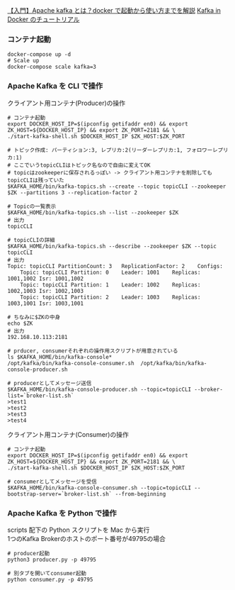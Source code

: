 [【入門】Apache kafka とは？docker で起動から使い方までを解説](https://hogetech.info/2020/11/07/kafka-%e5%85%a5%e9%96%80-%e3%82%b9%e3%83%88%e3%83%aa%e3%83%bc%e3%83%a0%e5%87%a6%e7%90%86-%e5%88%86%e6%95%a3%e3%82%b9%e3%83%88%e3%83%aa%e3%83%bc%e3%83%9f%e3%83%b3%e3%82%b0%e3%83%97%e3%83%a9%e3%83%83/)
[Kafka in Docker のチュートリアル](https://qiita.com/psyashes/items/e50bdfe35a2e7778986d)

### コンテナ起動
```
docker-compose up -d
# Scale up
docker-compose scale kafka=3
```

### Apache Kafka を CLI で操作

クライアント用コンテナ(Producer)の操作

```
# コンテナ起動
export DOCKER_HOST_IP=$(ipconfig getifaddr en0) && export ZK_HOST=${DOCKER_HOST_IP} && export ZK_PORT=2181 && \
./start-kafka-shell.sh $DOCKER_HOST_IP $ZK_HOST:$ZK_PORT

# トピック作成: パーティション:3, レプリカ:2(リーダーレプリカ:1, フォロワーレプリカ:1)
# ここでいうtopicCLIはトピック名なので自由に変えてOK
# topicはzookeeperに保存されるっぽい -> クライアント用コンテナを削除してもtopicCLIは残っていた
$KAFKA_HOME/bin/kafka-topics.sh --create --topic topicCLI --zookeeper $ZK --partitions 3 --replication-factor 2

# Topicの一覧表示
$KAFKA_HOME/bin/kafka-topics.sh --list --zookeeper $ZK
# 出力
topicCLI

# topicCLIの詳細
$KAFKA_HOME/bin/kafka-topics.sh --describe --zookeeper $ZK --topic topicCLI
# 出力
Topic: topicCLI	PartitionCount: 3	ReplicationFactor: 2	Configs:
	Topic: topicCLI	Partition: 0	Leader: 1001	Replicas: 1001,1002	Isr: 1001,1002
	Topic: topicCLI	Partition: 1	Leader: 1002	Replicas: 1002,1003	Isr: 1002,1003
	Topic: topicCLI	Partition: 2	Leader: 1003	Replicas: 1003,1001	Isr: 1003,1001

# ちなみに$ZKの中身
echo $ZK
# 出力
192.168.10.113:2181

# prducer, consumerそれぞれの操作用スクリプトが用意されている
ls $KAFKA_HOME/bin/kafka-console*
/opt/kafka/bin/kafka-console-consumer.sh  /opt/kafka/bin/kafka-console-producer.sh

# producerとしてメッセージ送信
$KAFKA_HOME/bin/kafka-console-producer.sh --topic=topicCLI --broker-list=`broker-list.sh`
>test1
>test2
>test3
>test4
```

クライアント用コンテナ(Consumer)の操作

```
# コンテナ起動
export DOCKER_HOST_IP=$(ipconfig getifaddr en0) && export ZK_HOST=${DOCKER_HOST_IP} && export ZK_PORT=2181 && \
./start-kafka-shell.sh $DOCKER_HOST_IP $ZK_HOST:$ZK_PORT

# consumerとしてメッセージを受信
$KAFKA_HOME/bin/kafka-console-consumer.sh --topic=topicCLI --bootstrap-server=`broker-list.sh` --from-beginning
```

### Apache Kafka を Python で操作

scripts 配下の Python スクリプトを Mac から実行  
1つのKafka Brokerのホストのポート番号が49795の場合  

```
# producer起動
python3 producer.py -p 49795

# 別タブを開いてconsumer起動
python consumer.py -p 49795
```
